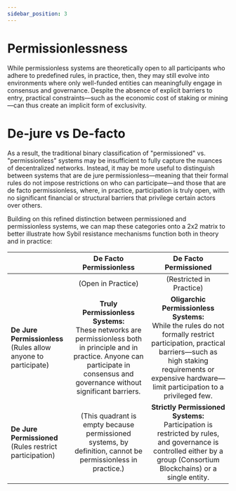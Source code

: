 ```yaml
---
sidebar_position: 3
---
```


# Permissionlessness

While permissionless systems are theoretically open to all participants who adhere to predefined rules, in practice, then, they may still evolve into environments where only well-funded entities can meaningfully engage in consensus and governance. Despite the absence of explicit barriers to entry, practical constraints—such as the economic cost of staking or mining—can thus create an implicit form of exclusivity. 

# De-jure vs De-facto

As a result, the traditional binary classification of "permissioned" vs. "permissionless" systems may be insufficient to fully capture the nuances of decentralized networks. Instead, it may be more useful to distinguish between systems that are de jure permissionless—meaning that their formal rules do not impose restrictions on who can participate—and those that are de facto permissionless, where, in practice, participation is truly open, with no significant financial or structural barriers that privilege certain actors over others. 

Building on this refined distinction between permissioned and permissionless systems, we can map these categories onto a 2x2 matrix to better illustrate how Sybil resistance mechanisms function both in theory and in practice: 


| | **De Facto Permissionless** |**De Facto Permissioned**|
|--|:--:|:--:|
||(Open in Practice)|(Restricted in Practice)|
|**De Jure Permissionless** <br />(Rules allow anyone to participate)|**Truly Permissionless Systems:** <br />These networks are permissionless both in principle and in practice. Anyone can participate in consensus and governance without significant barriers. |**Oligarchic Permissionless Systems:** <br />While the rules do not formally restrict participation, practical barriers—such as high staking requirements or expensive hardware—limit participation to a privileged few.|
|**De Jure Permissioned** <br />(Rules restrict participation)|(This quadrant is empty because permissioned systems, by definition, cannot be permissionless in practice.)|**Strictly Permissioned Systems:** <br />Participation is restricted by rules, and governance is controlled either by a group (Consortium Blockchains) or a single entity.|
